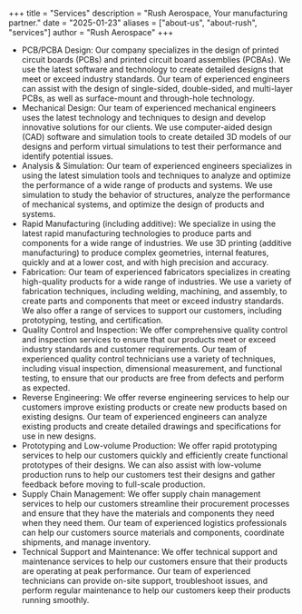 +++
title = "Services"
description = "Rush Aerospace, Your manufacturing partner."
date = "2025-01-23"
aliases = ["about-us", "about-rush", "services"]
author = "Rush Aerospace"
+++

- PCB/PCBA Design: Our company specializes in the design of printed circuit boards (PCBs) and printed circuit board assemblies (PCBAs). We use the latest software and technology to create detailed designs that meet or exceed industry standards. Our team of experienced engineers can assist with the design of single-sided, double-sided, and multi-layer PCBs, as well as surface-mount and through-hole technology.
- Mechanical Design: Our team of experienced mechanical engineers uses the latest technology and techniques to design and develop innovative solutions for our clients. We use computer-aided design (CAD) software and simulation tools to create detailed 3D models of our designs and perform virtual simulations to test their performance and identify potential issues.
- Analysis & Simulation: Our team of experienced engineers specializes in using the latest simulation tools and techniques to analyze and optimize the performance of a wide range of products and systems. We use simulation to study the behavior of structures, analyze the performance of mechanical systems, and optimize the design of products and systems.
- Rapid Manufacturing (including additive): We specialize in using the latest rapid manufacturing technologies to produce parts and components for a wide range of industries. We use 3D printing (additive manufacturing) to produce complex geometries, internal features, quickly and at a lower cost, and with high precision and accuracy.
- Fabrication: Our team of experienced fabricators specializes in creating high-quality products for a wide range of industries. We use a variety of fabrication techniques, including welding, machining, and assembly, to create parts and components that meet or exceed industry standards. We also offer a range of services to support our customers, including prototyping, testing, and certification.
- Quality Control and Inspection: We offer comprehensive quality control and inspection services to ensure that our products meet or exceed industry standards and customer requirements. Our team of experienced quality control technicians use a variety of techniques, including visual inspection, dimensional measurement, and functional testing, to ensure that our products are free from defects and perform as expected.
- Reverse Engineering: We offer reverse engineering services to help our customers improve existing products or create new products based on existing designs. Our team of experienced engineers can analyze existing products and create detailed drawings and specifications for use in new designs.
- Prototyping and Low-volume Production: We offer rapid prototyping services to help our customers quickly and efficiently create functional prototypes of their designs. We can also assist with low-volume production runs to help our customers test their designs and gather feedback before moving to full-scale production.
- Supply Chain Management: We offer supply chain management services to help our customers streamline their procurement processes and ensure that they have the materials and components they need when they need them. Our team of experienced logistics professionals can help our customers source materials and components, coordinate shipments, and manage inventory.
- Technical Support and Maintenance: We offer technical support and maintenance services to help our customers ensure that their products are operating at peak performance. Our team of experienced technicians can provide on-site support, troubleshoot issues, and perform regular maintenance to help our customers keep their products running smoothly.

